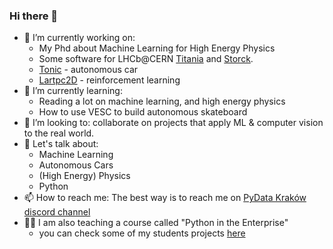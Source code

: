 ### Hi there 👋



- 🔭 I’m currently working on:
  - My Phd about Machine Learning for High Energy Physics
  - Some software for LHCb@CERN [Titania](https://gitlab.cern.ch/mmajewsk/titania) and [Storck](https://gitlab.cern.ch/mmajewsk/storck).
  - [Tonic](https://github.com/mmajewsk/Tonic) - autonomous car
  - [Lartpc2D](https://github.com/mmajewsk/gym-lartpc2d) - reinforcement learning
- 🌱 I’m currently learning:
  - Reading a lot on machine learning, and high energy physics
  - How to use VESC to build autonomous skateboard
- 👯 I’m looking to: collaborate on projects that apply ML & computer vision to the real world.
- 💬 Let's talk about: 
  - Machine Learning
  - Autonomous Cars
  - (High Energy) Physics
  - Python
- 📫 How to reach me: The best way is to reach me on [PyData Kraków discord channel](https://discord.gg/Pksa7n8)
- 👨‍🏫 I am also teaching a course called "Python in the Enterprise"
  - you can check some of my students projects [here](https://github.com/mmajewsk/PythonInTheEnterprise-Projects)
<!--
**mmajewsk/mmajewsk** is a ✨ _special_ ✨ repository because its `README.md` (this file) appears on your GitHub profile.

- 🤔 I’m looking for help with ...
- 💬 Ask me about ...

- 😄 Pronouns: ...
- ⚡ Fun fact: ...
-->
